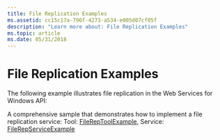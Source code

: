 ```yaml
---
title: File Replication Examples
ms.assetid: cc15c17a-796f-4273-a534-e005d07cf05f
description: "Learn more about: File Replication Examples"
ms.topic: article
ms.date: 05/31/2018
---
```


# File Replication Examples

The following example illustrates file replication in the Web Services for Windows API:

A comprehensive sample that demonstrates how to implement a file replication service: Tool: [FileRepToolExample](filereptoolexample.md), Service: [FileRepServiceExample](filerepserviceexample.md)

 

 




